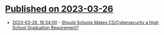 # [Published on 2023-03-26](index.md)

* [2023-03-26, 16:34:00](https://news.slashdot.org/story/23/03/25/223221/should-schools-makes-cscybersecurity-a-high-school-graduation-requirement?utm_source=rss1.0mainlinkanon&utm_medium=feed) - [Should Schools Makes CS/Cybersecurity a High School Graduation Requirement?](https://news.slashdot.org/story/23/03/25/223221/should-schools-makes-cscybersecurity-a-high-school-graduation-requirement?utm_source=rss1.0mainlinkanon&utm_medium=feed)
